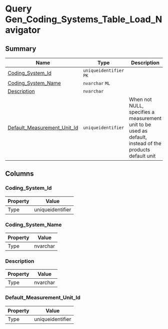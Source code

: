 # Query Gen_Coding_Systems_Table_Load_Navigator


## Summary

| Name | Type | Description |
| - | - | --- |
|[Coding_System_Id](#coding_system_id)|`uniqueidentifier` `PK`||
|[Coding_System_Name](#coding_system_name)|`nvarchar` `ML`||
|[Description](#description)|`nvarchar` ||
|[Default_Measurement_Unit_Id](#default_measurement_unit_id)|`uniqueidentifier` |When not NULL, specifies a measurement unit to be used as default, instead of the products default unit|

## Columns

### Coding_System_Id

| Property | Value |
| - | - |
|Type|uniqueidentifier|

### Coding_System_Name

| Property | Value |
| - | - |
|Type|nvarchar|

### Description

| Property | Value |
| - | - |
|Type|nvarchar|

### Default_Measurement_Unit_Id

| Property | Value |
| - | - |
|Type|uniqueidentifier|


